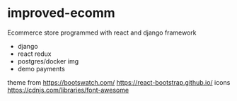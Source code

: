# improved-ecomm
Ecommerce store programmed with react and django framework
- django
- react redux
- postgres/docker img
- demo payments

theme from https://bootswatch.com/
https://react-bootstrap.github.io/
icons https://cdnjs.com/libraries/font-awesome